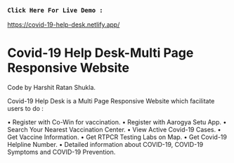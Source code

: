 ### `Click Here For Live Demo : ` 
https://covid-19-help-desk.netlify.app/

# Covid-19 Help Desk-Multi Page Responsive Website 
Code by Harshit Ratan Shukla.

Covid-19 Help Desk is a Multi Page Responsive Website which
facilitate users to do :

• Register with Co-Win for vaccination. 
• Register with Aarogya Setu App.
• Search Your Nearest Vaccination Center.
• View Active Covid-19 Cases.
• Get Vaccine Information.
• Get RTPCR Testing Labs on Map.
• Get Covid-19 Helpline Number.
• Detailed information about COVID-19,
COVID-19 Symptoms and COVID-19 Prevention.


